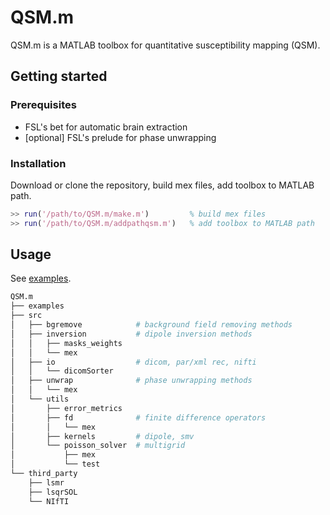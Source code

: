 # QSM.m

QSM.m is a MATLAB toolbox for quantitative susceptibility mapping (QSM).

## Getting started

### Prerequisites

* FSL's bet for automatic brain extraction
* [optional] FSL's prelude for phase unwrapping

### Installation

Download or clone the repository, build mex files, add toolbox to MATLAB path.

```matlab
>> run('/path/to/QSM.m/make.m')         % build mex files
>> run('/path/to/QSM.m/addpathqsm.m')   % add toolbox to MATLAB path
```

## Usage

See [examples](examples).

```bash
QSM.m
├── examples
├── src
│   ├── bgremove            # background field removing methods
│   ├── inversion           # dipole inversion methods
│   │   ├── masks_weights
│   │   └── mex
│   ├── io                  # dicom, par/xml rec, nifti
│   │   └── dicomSorter
│   ├── unwrap              # phase unwrapping methods
│   │   └── mex
│   └── utils
│       ├── error_metrics
│       ├── fd              # finite difference operators
│       │   └── mex
│       ├── kernels         # dipole, smv
│       └── poisson_solver  # multigrid
│           ├── mex
│           └── test
└── third_party
    ├── lsmr
    ├── lsqrSOL
    └── NIfTI
```
